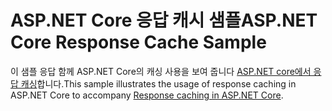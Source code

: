 # <a name="aspnet-core-response-cache-sample"></a><span data-ttu-id="39de3-101">ASP.NET Core 응답 캐시 샘플</span><span class="sxs-lookup"><span data-stu-id="39de3-101">ASP.NET Core Response Cache Sample</span></span>

<span data-ttu-id="39de3-102">이 샘플 응답 함께 ASP.NET Core의 캐싱 사용을 보여 줍니다 [ASP.NET core에서 응답 캐싱](https://docs.microsoft.com/aspnet/core/performance/caching/response)합니다.</span><span class="sxs-lookup"><span data-stu-id="39de3-102">This sample illustrates the usage of response caching in ASP.NET Core to accompany [Response caching in ASP.NET Core](https://docs.microsoft.com/aspnet/core/performance/caching/response).</span></span>
